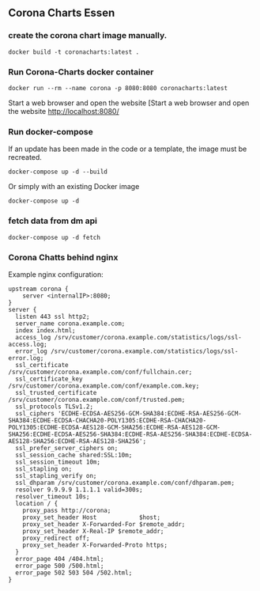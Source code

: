 
## Corona Charts Essen

### create the corona chart image manually.

    docker build -t coronacharts:latest .

### Run Corona-Charts docker container

    docker run --rm --name corona -p 8080:8080 coronacharts:latest

Start a web browser and open the website [Start a web browser and open the website [http://localhost:8080/](http://localhost:8080/)

### Run docker-compose

If an update has been made in the code or a template, the image must be recreated.

    docker-compose up -d --build

Or simply with an existing Docker image

    docker-compose up -d

### fetch data from dm api 

    docker-compose up -d fetch 

### Corona Chatts behind nginx

Example nginx configuration:

    upstream corona {
        server <internalIP>:8080;
    }
    server {
      listen 443 ssl http2;
      server_name corona.example.com;
      index index.html;
      access_log /srv/customer/corona.example.com/statistics/logs/ssl-access.log;
      error_log /srv/customer/corona.example.com/statistics/logs/ssl-error.log;
      ssl_certificate     /srv/customer/corona.example.com/conf/fullchain.cer;
      ssl_certificate_key /srv/customer/corona.example.com/conf/example.com.key;
      ssl_trusted_certificate /srv/customer/corona.example.com/conf/trusted.pem;
      ssl_protocols TLSv1.2;
      ssl_ciphers 'ECDHE-ECDSA-AES256-GCM-SHA384:ECDHE-RSA-AES256-GCM-SHA384:ECDHE-ECDSA-CHACHA20-POLY1305:ECDHE-RSA-CHACHA20-POLY1305:ECDHE-ECDSA-AES128-GCM-SHA256:ECDHE-RSA-AES128-GCM-SHA256:ECDHE-ECDSA-AES256-SHA384:ECDHE-RSA-AES256-SHA384:ECDHE-ECDSA-AES128-SHA256:ECDHE-RSA-AES128-SHA256';
      ssl_prefer_server_ciphers on;
      ssl_session_cache shared:SSL:10m;
      ssl_session_timeout 10m;
      ssl_stapling on;
      ssl_stapling_verify on;
      ssl_dhparam /srv/customer/corona.example.com/conf/dhparam.pem;
      resolver 9.9.9.9 1.1.1.1 valid=300s;
      resolver_timeout 10s;
      location / {
        proxy_pass http://corona;
        proxy_set_header Host            $host;
        proxy_set_header X-Forwarded-For $remote_addr;
        proxy_set_header X-Real-IP $remote_addr;
        proxy_redirect off;
        proxy_set_header X-Forwarded-Proto https;
      }
      error_page 404 /404.html;
      error_page 500 /500.html;
      error_page 502 503 504 /502.html;
    }
